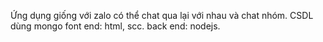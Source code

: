 Ứng dụng giống với zalo có thể chat qua lại với nhau và chat nhóm.
CSDL dùng mongo
font end: html, scc.
back end: nodejs.
